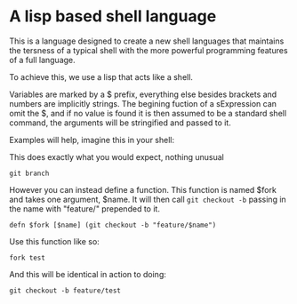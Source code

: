 # A lisp based shell language

This is a language designed to create a new shell languages that maintains the tersness of a typical shell with the more powerful programming features of a full language.

To achieve this, we use a lisp that acts like a shell. 

Variables are marked by a $ prefix, everything else besides brackets and numbers are implicitly strings. The begining fuction of a sExpression can omit the $,
and if no value is found it is then assumed to be a standard shell command, the arguments will be stringified and passed to it. 

Examples will help, imagine this in your shell:


This does exactly what you would expect, nothing unusual

`git branch`

However you can instead define a function. This function is named $fork and takes one argument, $name. It will then call `git checkout -b` passing in the name with "feature/" prepended to it.

`defn $fork [$name] (git checkout -b "feature/$name")`

Use this function like so:

`fork test`

And this will be identical in action to doing:

`git checkout -b feature/test`


